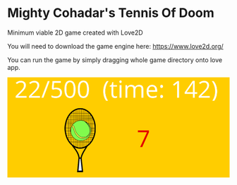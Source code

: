 # Mighty Cohadar's Tennis Of Doom

Minimum viable 2D game created with Love2D

You will need to download the game engine here: https://www.love2d.org/

You can run the game by simply dragging whole game directory onto love app.

<img src="https://github.com/cohadar/tennis-of-doom/blob/master/screenshot.png">
